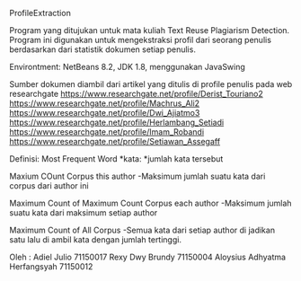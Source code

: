 ProfileExtraction

Program yang ditujukan untuk mata kuliah Text Reuse Plagiarism Detection. Program ini digunakan untuk mengekstraksi profil dari seorang penulis berdasarkan dari statistik dokumen setiap penulis.

Environtment: NetBeans 8.2, JDK 1.8, menggunakan JavaSwing

Sumber dokumen diambil dari artikel yang ditulis di profile penulis pada web researchgate
https://www.researchgate.net/profile/Derist_Touriano2
https://www.researchgate.net/profile/Machrus_Ali2
https://www.researchgate.net/profile/Dwi_Ajiatmo3
https://www.researchgate.net/profile/Herlambang_Setiadi
https://www.researchgate.net/profile/Imam_Robandi
https://www.researchgate.net/profile/Setiawan_Assegaff


Definisi:
Most Frequent Word *kata: *jumlah kata tersebut

Maxium COunt Corpus this author 
-Maksimum jumlah suatu kata dari corpus dari author ini

Maximum Count of Maximum Count Corpus each author
-Maksimum jumlah suatu kata dari maksimum setiap author

Maximum Count of All Corpus
-Semua kata dari setiap author di jadikan satu lalu di ambil kata dengan jumlah tertinggi.



Oleh :
Adiel Julio 71150017
Rexy Dwy Brundy 71150004
Aloysius Adhyatma Herfangsyah 71150012